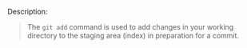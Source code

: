 Description: 
> The `git add` command is used to add changes in your working directory to the staging area (index) in preparation for a commit.